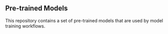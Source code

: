## Pre-trained Models

This repository contains a set of pre-trained models that are used by model training workflows.
